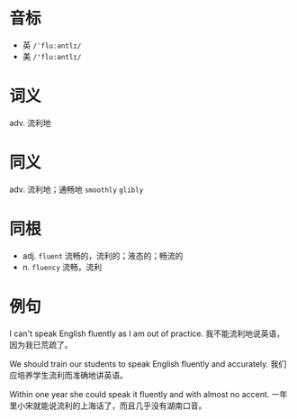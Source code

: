 # 音标

- 英 `/ˈfluːəntlɪ/`
- 美 `/'flu:əntlɪ/`

# 词义

adv. 流利地


# 同义

adv. 流利地；通畅地
`smoothly` `glibly`

# 同根

- adj. `fluent` 流畅的，流利的；液态的；畅流的
- n. `fluency` 流畅，流利

# 例句

I can't speak English fluently as I am out of practice.
我不能流利地说英语， 因为我已荒疏了。

We should train our students to speak English fluently and accurately.
我们应培养学生流利而准确地讲英语。

Within one year she could speak it fluently and with almost no accent.
一年里小宋就能说流利的上海话了，而且几乎没有湖南口音。



